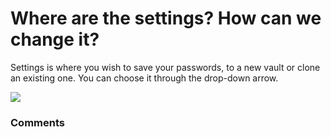# Where are the settings? How can we change it?

<p class="no-margin">Settings is where you wish to save your passwords, to a new vault or clone an existing one. You can choose it through the drop-down arrow.</p>
<p class="no-margin"></p>
<div class="intercom-container"><img src="https://teams-pro.intercom-attachments-1.com/i/o/664841447/1a2b25b6333ed7ce05878360/where_are_the_settings_how_can_we_change_it.png"></div>

### Comments

<Commentaire />